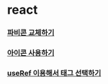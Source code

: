 # react

### [파비콘 교체하기](https://github.com/ka0824/react/blob/main/favicon.md)

### [아이콘 사용하기](https://github.com/ka0824/react/blob/main/use_icon.md)

### [useRef 이용해서 태그 선택하기](https://github.com/ka0824/react/blob/main/useref_tag_select.md)
